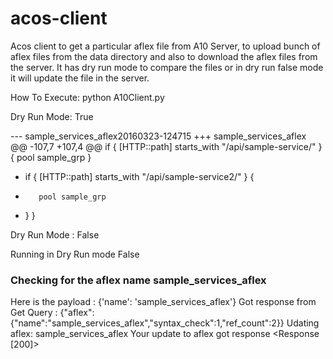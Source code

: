 # acos-client
Acos client to get a particular aflex file from A10 Server, to upload bunch of aflex files from the data directory and also to download the aflex files from the server. It has dry run mode to compare the files or in dry run false mode it will update the file in the server.

How To Execute: python A10Client.py


Dry Run Mode: True

--- sample_services_aflex20160323-124715 
+++ sample_services_aflex 
@@ -107,7 +107,4 @@
    if { [HTTP::path] starts_with "/api/sample-service/" } {
         pool sample_grp
    }
-   if { [HTTP::path] starts_with "/api/sample-service2/" } {
-        pool sample_grp
-   }
 }

Dry Run Mode : False

Running in Dry Run mode False 
 ### Checking for the aflex name sample_services_aflex
Here is the payload : {'name': 'sample_services_aflex'} 
Got response from Get Query : {"aflex":{"name":"sample_services_aflex","syntax_check":1,"ref_count":2}} 
Udating aflex: sample_services_aflex
Your update to aflex got response <Response [200]>

